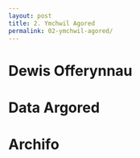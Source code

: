 ```yaml
---
layout: post
title: 2. Ymchwil Agored
permalink: 02-ymchwil-agored/
---
```


# Dewis Offerynnau

# Data Argored

# Archifo
